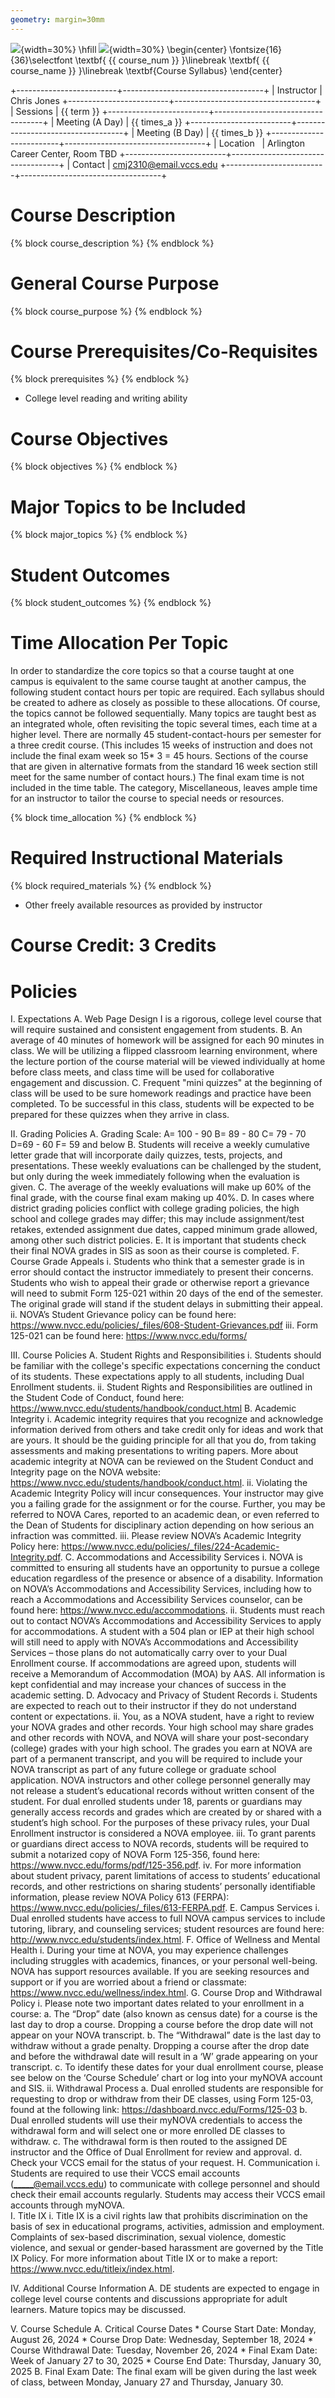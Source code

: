 ```yaml
---
geometry: margin=30mm
---
```

![](./images/media/nova_logo.jpg){width=30%} \hfill ![](./images/media/dual_enroll_logo.png){width=30%}
\begin{center}
\fontsize{16}{36}\selectfont 
\textbf{ {{ course_num }} }\linebreak
\textbf{ {{ course_name }} }\linebreak
\textbf{Course Syllabus}
\end{center}


+-------------------------+-----------------------------------+
| Instructor              | Chris Jones
+-------------------------+-----------------------------------+
| Sessions                | {{ term }}
+-------------------------+-----------------------------------+
| Meeting  (A Day)        | {{ times_a }}
+-------------------------+-----------------------------------+
| Meeting  (B Day)        | {{ times_b }}
+-------------------------+-----------------------------------+
| Location                | Arlington Career Center, Room TBD
+-------------------------+-----------------------------------+
| Contact                 | cmj2310@email.vccs.edu
+-------------------------+-----------------------------------+


# Course Description
{% block course_description %}
{% endblock %}


# General Course Purpose
{% block course_purpose %}
{% endblock %}

# Course Prerequisites/Co-Requisites
{% block prerequisites %}
{% endblock %}
*  College level reading and writing ability

# Course Objectives
{% block objectives %}
{% endblock %}

# Major Topics to be Included
{% block major_topics %}
{% endblock %}


# Student Outcomes 
{% block student_outcomes %}
{% endblock %}

# Time Allocation Per Topic 
In order to standardize the core topics so that a course taught at one campus is equivalent to the same course taught at another campus, the following student contact hours per topic are required. Each syllabus should be created to adhere as closely as possible to these allocations. Of course, the topics cannot be followed sequentially. Many topics are taught best as an integrated whole, often revisiting the topic several times, each time at a higher level. There are normally 45 student-contact-hours per semester for a three  credit course. (This includes 15 weeks of instruction and does not include the final exam week so 15* 3 = 45 hours. Sections of the course that are given in alternative formats from the standard 16 week section still meet for the same number of contact hours.) The final exam time is not included in the time table. The category, Miscellaneous, leaves ample time for an instructor to tailor the course to special needs or resources.

{% block time_allocation %}
{% endblock %}

# Required Instructional Materials
{% block required_materials %}
{% endblock %}
*  Other freely available resources as provided by instructor

# Course Credit: 3 Credits

# Policies
  I.  Expectations
      A.  Web Page Design I  is a rigorous, college level course that will require sustained and consistent engagement from students.
      B.  An average of 40 minutes of homework will be assigned for each 90 minutes in class. We will be utilizing a flipped classroom learning environment, where the lecture portion of the course material will be viewed individually at home before class meets, and  class time will be used for collaborative engagement and discussion.
      C.  Frequent "mini quizzes" at the beginning of class will be used to be sure homework readings and practice have been completed.  To be successful in this class, students will be expected to be prepared for these quizzes when they arrive in class.

 II.  Grading Policies
      A.  Grading Scale:  A= 100 - 90   B= 89 - 80   C= 79 - 70   D=69 - 60   F= 59 and below
      B.  Students will receive a weekly cumulative letter grade that will incorporate daily quizzes, tests, projects, and presentations.  These weekly evaluations can be challenged by the student, but only during the week immediately following when the evaluation is given.
      C.  The average of the weekly evaluations will make up 60% of the final grade, with the course final exam making up 40%.
      D.  In cases where district grading policies conflict with college grading policies, the high school and college grades may differ; this may include assignment/test retakes, extended assignment due dates, capped minimum grade allowed, among other such district policies. 
      E.  It is important that students check their final NOVA grades in SIS as soon as their course is completed.
      F.  Course Grade Appeals
            i.  Students who think that a semester grade is in error should contact the instructor immediately to present their concerns.  Students who wish to appeal their grade or otherwise report a grievance will need to submit Form 125-021 within 20 days of the end of the semester.  The original grade will stand if the student delays in submitting their appeal.
           ii.  NOVA’s Student Grievance policy can be found here:  https://www.nvcc.edu/policies/_files/608-Student-Grievances.pdf
          iii.  Form 125-021 can be found here: https://www.nvcc.edu/forms/

III.  Course Policies
      A.  Student Rights and Responsibilities
           i.  Students should be familiar with the college's specific expectations concerning the conduct of its students. These expectations apply to all students, including Dual Enrollment students.
          ii.  Student Rights and Responsibilities are outlined in the Student Code of Conduct, found here: https://www.nvcc.edu/students/handbook/conduct.html
      B.  Academic Integrity
            i.  Academic integrity requires that you recognize and acknowledge information derived from others and take credit only for ideas and work that are yours. It should be the guiding principle for all that you do, from taking assessments and making presentations to writing papers. More about academic integrity at NOVA can be reviewed on the Student Conduct and Integrity page on the NOVA website: https://www.nvcc.edu/students/handbook/conduct.html.
           ii.  Violating the Academic Integrity Policy will incur consequences. Your instructor may give you a failing grade for the assignment or for the course. Further, you may be referred to NOVA Cares, reported to an academic dean, or even referred to the Dean of Students for disciplinary action depending on how serious an infraction was committed.
          iii.  Please review NOVA’s Academic Integrity Policy here: https://www.nvcc.edu/policies/_files/224-Academic-Integrity.pdf.
      C.  Accommodations and Accessibility Services
           i. NOVA is committed to ensuring all students have an opportunity to pursue a college education regardless of the presence or absence of a disability. Information on NOVA’s Accommodations and Accessibility Services, including how to reach a Accommodations and Accessibility Services counselor, can be found here:  https://www.nvcc.edu/accommodations.
          ii. Students must reach out to contact NOVA’s Accommodations and Accessibility Services to apply for accommodations. A student with a 504 plan or IEP at their high school will still need to apply with NOVA’s Accommodations and Accessibility Services – those plans do not automatically carry over to your Dual Enrollment course.  If accommodations are agreed upon, students will receive a Memorandum of Accommodation (MOA) by AAS.  All information is kept confidential and may increase your chances of success in the academic setting.
       D.  Advocacy and Privacy of Student Records
             i.  Students are expected to reach out to their instructor if they do not understand content or expectations. 
            ii.  You, as a NOVA student, have a right to review your NOVA grades and other records.  Your high school may share grades and other records with NOVA, and NOVA will share your post-secondary (college) grades with your high school.  The grades you earn at NOVA are part of a permanent transcript, and you will be required to include your NOVA transcript as part of any future college or graduate school application.  NOVA instructors and other college personnel generally may not release a student’s educational records without written consent of the student.  For dual enrolled students under 18, parents or guardians may generally access records and grades which are created by or shared with a student’s high school.  For the purposes of these privacy rules, your Dual Enrollment instructor is considered a NOVA employee.
           iii.  To grant parents or guardians direct access to NOVA records, students will be required to submit a notarized copy of NOVA Form 125-356, found here: https://www.nvcc.edu/forms/pdf/125-356.pdf.
            iv.  For more information about student privacy, parent limitations of access to students’ educational records, and other restrictions on sharing students’ personally identifiable information, please review NOVA Policy 613 (FERPA): https://www.nvcc.edu/policies/_files/613-FERPA.pdf.
       E.  Campus Services
           i.  Dual enrolled students have access to full NOVA campus services to include tutoring, library, and counseling services; student resources are found here: http://www.nvcc.edu/students/index.html.
       F.  Office of Wellness and Mental Health
           i.  During your time at NOVA, you may experience challenges including struggles with academics, finances, or your personal well-being. NOVA has support resources available. If you are seeking resources and support or if you are worried about a friend or classmate: https://www.nvcc.edu/wellness/index.html.
       G.  Course Drop and Withdrawal Policy 
            i.  Please note two important dates related to your enrollment in a course:
                a.  The “Drop” date (also known as census date) for a course is the last day to drop a course.  Dropping a course before the drop date will not appear on your NOVA transcript.
                b.  The “Withdrawal” date is the last day to withdraw without a grade penalty.  Dropping a course after the drop date and before the withdrawal date will result in a ‘W’ grade appearing on your transcript.
                c.  To identify these dates for your dual enrollment course, please see below on the ‘Course Schedule’ chart or log into your myNOVA account and SIS.
           ii.  Withdrawal Process
                a.  Dual enrolled students are responsible for requesting to drop or withdraw from their DE classes, using Form 125-03, found at the following link: https://dashboard.nvcc.edu/Forms/125-03
                b.  Dual enrolled students will use their myNOVA credentials to access the withdrawal form and will select one or more enrolled DE classes to withdraw.
                c.  The withdrawal form is then routed to the assigned DE instructor and the Office of Dual Enrollment for review and approval.
                d.  Check your VCCS email for the status of your request.
       H.  Communication
           i.  Students are required to use their VCCS email accounts (_____@email.vccs.edu) to communicate with college personnel and should check their email accounts regularly.  Students may access their VCCS email accounts through myNOVA.	 	
       I.  Title IX
           i.  Title IX is a civil rights law that prohibits discrimination on the basis of sex in educational programs, activities, admission and employment. Complaints of sex-based discrimination, sexual violence, domestic violence, and sexual or gender-based harassment are governed by the Title IX Policy. For more information about Title IX or to make a report: https://www.nvcc.edu/titleix/index.html.  

 IV.  Additional Course Information
      A.  DE students are expected to engage in college level course contents and discussions appropriate for adult learners.  Mature topics may be discussed.  

  V.  Course Schedule
      A.  Critical Course Dates
          * Course Start Date: Monday, August 26, 2024
          * Course Drop Date:	Wednesday, September 18, 2024
          * Course Withdrawal Date: Tuesday, November 26, 2024
          * Final Exam Date: Week of January 27  to 30, 2025
          * Course End Date: Thursday, January 30, 2025
      B.  Final Exam Date: The final exam will be given during the last week of class, between Monday, January 27 and Thursday, January 30.